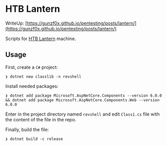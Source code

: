 # HTB Lantern

WriteUp: [https://gunzf0x.github.io/pentesting/posts/lantern/](https://gunzf0x.github.io/pentesting/posts/lantern/)

Scripts for [HTB Lantern](https://www.hackthebox.com/machines/lantern) machine.

## Usage
First, create a `C#` project:
```shell-session
❯ dotnet new classlib -n revshell
```

Install needed packages:
```shell-session
❯ dotnet add package Microsoft.AspNetCore.Components --version 6.0.0 && dotnet add package Microsoft.AspNetCore.Components.Web --version 6.0.0
```

Enter in the project directory named `revshell` and edit `Class1.cs` file with the content of the file in the repo.

Finally, build the file:
```shell-session
❯ dotnet build -c release
```
